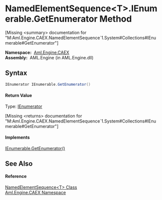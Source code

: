 NamedElementSequence&lt;T>.IEnumerable.GetEnumerator Method
===========================================================

[Missing &lt;summary> documentation for "M:Aml.Engine.CAEX.NamedElementSequence`1.System#Collections#IEnumerable#GetEnumerator"]


  **Namespace:**  [Aml.Engine.CAEX][1]  
  **Assembly:**  AML.Engine (in AML.Engine.dll)

Syntax
------

```csharp
IEnumerator IEnumerable.GetEnumerator()
```

#### Return Value
Type: [IEnumerator][2]  

[Missing &lt;returns> documentation for "M:Aml.Engine.CAEX.NamedElementSequence`1.System#Collections#IEnumerable#GetEnumerator"]

#### Implements
[IEnumerable.GetEnumerator()][3]  


See Also
--------

#### Reference
[NamedElementSequence&lt;T> Class][4]  
[Aml.Engine.CAEX Namespace][1]  

[1]: ../README.md
[2]: https://docs.microsoft.com/dotnet/api/system.collections.ienumerator
[3]: https://docs.microsoft.com/dotnet/api/system.collections.ienumerable.getenumerator#System_Collections_IEnumerable_GetEnumerator
[4]: README.md
[5]: https://www.automationml.org
[6]: ../../icons/logoShade.png